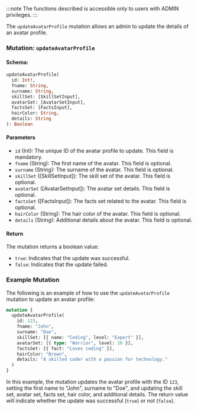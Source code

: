 :::note
The functions described is accessible only to users with ADMIN privileges.
:::

The `updateAvatarProfile` mutation allows an admin to update the details of an avatar profile.

### Mutation: `updateAvatarProfile`

#### Schema:
```graphql
updateAvatarProfile(
  id: Int!,
  fname: String,
  surname: String,
  skillSet: [SkillSetInput],
  avatarSet: [AvatarSetInput],
  factsSet: [FactsInput],
  hairColor: String,
  details: String
): Boolean
```

#### Parameters

- `id` (Int): The unique ID of the avatar profile to update. This field is mandatory.
- `fname` (String): The first name of the avatar. This field is optional.
- `surname` (String): The surname of the avatar. This field is optional.
- `skillSet` ([SkillSetInput]): The skill set of the avatar. This field is optional.
- `avatarSet` ([AvatarSetInput]): The avatar set details. This field is optional.
- `factsSet` ([FactsInput]): The facts set related to the avatar. This field is optional.
- `hairColor` (String): The hair color of the avatar. This field is optional.
- `details` (String): Additional details about the avatar. This field is optional.

#### Return

The mutation returns a boolean value:

- `true`: Indicates that the update was successful.
- `false`: Indicates that the update failed.

### Example Mutation

The following is an example of how to use the `updateAvatarProfile` mutation to update an avatar profile:

```graphql
mutation {
  updateAvatarProfile(
    id: 123,
    fname: "John",
    surname: "Doe",
    skillSet: [{ name: "Coding", level: "Expert" }],
    avatarSet: [{ type: "Warrior", level: 10 }],
    factsSet: [{ fact: "Loves coding" }],
    hairColor: "Brown",
    details: "A skilled coder with a passion for technology."
  )
}
```

In this example, the mutation updates the avatar profile with the ID `123`, setting the first name to "John", surname to "Doe", and updating the skill set, avatar set, facts set, hair color, and additional details. The return value will indicate whether the update was successful (`true`) or not (`false`).